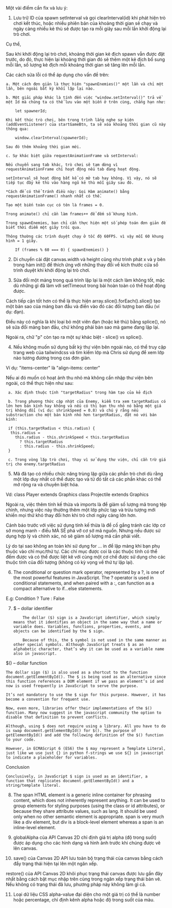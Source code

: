 Một vài điểm cần fix và lưu ý:

1. Lưu trữ ID của spawn setInterval và gọi clearInterval(id) khi phát hiện trò chơi kết thúc, hoặc nhiều phiên bản của khoảng thời gian sẽ chạy và ngày càng nhiều kẻ thù sẽ được tạo ra mỗi giây sau mỗi lần khởi động lại trò chơi.

Cụ thể,

Sau khi khởi động lại trò chơi, khoảng thời gian kẻ địch spawn vẫn được đặt trước, do đó, thực hiện lại khoảng thời gian đó sẽ thêm một kẻ địch bổ sung mỗi lần, số lượng kẻ địch mỗi khoảng thời gian sẽ tăng lên mỗi lần.

Các cách sửa lỗi có thể áp dụng cho vấn đề trên:

    a. Một cách đơn giản là thực hiện "spawnEnemies()" một lần và chỉ một lần, bên ngoài bất kỳ khối lặp lại nào.

    b. Một giải pháp khác là tính đến việc "window.setInterval()" trả về một Id mà chúng ta có thể lưu vào một biến ở trên cùng, chẳng hạn như:

        let spawnerId;

    Khi kết thúc trò chơi, bên trong trình lắng nghe sự kiện (addEventListener) của startGameBtn, ta sẽ xóa khoảng thời gian cũ này thông qua:

        window.clearInterval(spawnerId);

    Sau đó thêm khoảng thời gian mới.

    c. Sự khác biệt giữa requestAnimationFrame và setInterval:

    Nếu chuyển sang tab khác, trò chơi sẽ tạm dừng vì requestAnimationFrame chỉ hoạt động nếu tab đang hoạt động.

    setInterval sẽ hoạt động bất kể có mở tab hay không. Vì vậy, nó sẽ tiếp tục đẩy kẻ thù vào hàng ngũ kẻ thù mỗi giây sau đó.

    *Cách để có thể tránh điều này: Gọi Hàm animate() bằng requestAnimationFrame() nhanh nhất có thể.

    Tạo một biến toàn cục có tên là frames = 0.

    Trong animate() chỉ cần làm frames++ để đếm số khung hình.

    Trong spawnEnemies, bạn chỉ cần thực hiện một số phép toán đơn giản để biết thời điểm một giây trôi qua.

    Thông thường các trình duyệt chạy ở tốc độ 60FPS. vì vậy mỗi 60 khung hình = 1 giây.

        If (frames % 60 === 0) { spawnEnemies() }

2. Di chuyển cài đặt canvas.width và height cũng như trình phát x và y bên trong hàm init() để thích ứng với những thay đổi về kích thước cửa sổ trình duyệt khi khởi động lại trò chơi.


3. Sửa đổi một mảng trong quá trình lặp lại là một cách làm không tốt, mặc dù những gì đã làm với setTimeout trong bài hoàn toàn có thể hoạt động được.

Cách tiếp cận tốt hơn có thể là thực hiện array.slice().forEach().slice() tạo một bản sao của mảng ban đầu và điền vào đó các đối tượng ban đầu (ví dụ: đạn).

Điều này có nghĩa là khi loại bỏ một viên đạn (hoặc kẻ thù) bằng splice(), nó sẽ sửa đổi mảng ban đầu, chứ không phải bản sao mà game đang lặp lại.

Ngoài ra, chữ "p" còn tạo ra một sự khác biệt - slice() vs splice().


4. Nếu không muốn sử dụng bất kỳ thư viện bên ngoài nào, có thể truy cập trang web của tailwindcss và tìm kiếm lớp mà Chris sử dụng để xem lớp nào tương đương trong css đơn giản.

Ví dụ: "items-center" là "align-items: center"

Nếu ai đó muốn có hoạt ảnh thu nhỏ mà không cần nhập thư viện bên ngoài, có thể thực hiện như sau:

     a. Xác định thuộc tính "targetRadius" trong hàm tạo của kẻ địch

     b. Trong phương thức cập nhật của Enemy, kiểm tra xem targetRadius có lớn hơn bán kính hay không và nếu có thì bạn thu nhỏ nó bằng một giá trị không đổi (ví dụ: shrinkSpeed = 0.8) và chú ý rằng nếu substraction cho một bán kính nhỏ hơn targetRadius, đặt nó với bán kính:

     if (this.targetRadius < this.radius) {
      this.radius =
        this.radius - this.shrinkSpeed < this.targetRadius
          ? this.targetRadius
          : this.radius - this.shrinkSpeed;
     }

     c. Trong vòng lặp trò chơi, thay vì sử dụng thư viện, chỉ cần trừ giá trị cho enemy.targetRadius

5. Mã đã tạo có nhiều chức năng trùng lặp giữa các phần trò chơi dù rằng một lớp duy nhất có thể được tạo và từ đó tất cả các phần khác có thể mở rộng ra và chuyên biệt hóa.

Vd: class Player extends Graphics
class Projectile extends Graphics

Ngoài ra, việc thêm tính kế thừa và imports là để giảm số lượng mã trong tệp chính, nhưng việc này thường thêm một lớp phức tạp và trừu tượng mới khiến mọi thứ khó thay đổi hơn khi trò chơi ngày càng lớn hơn.

Cảnh báo trước với việc sử dụng tính kế thừa là để cố gắng tránh các lớp cơ sở mong manh - điều MÀ SẼ phá vỡ cơ sở mã nguồn. Nhưng nếu được sử dụng hợp lý và chính xác, nó sẽ giảm số lượng mã cần phải viết. 

Lý do tại sao không an toàn khi sử dụng for ... in để lặp mảng khi bạn phụ thuộc vào chỉ mục/thứ tự. Các chỉ mục được coi là các thuộc tính có thể đếm được và có thể được liệt kê với cùng một cơ chế được sử dụng cho các thuộc tính của đối tượng (không có kỳ vọng về thứ tự lặp lại).

6.  The conditional or question mark operator, represented by a ?, is one of the most powerful features in JavaScript. The ? operator is used in conditional statements, and when paired with a :, can function as a compact alternative to if...else statements.

E.g: Condition ? Ture : False

7.  $ – dollar identifier

            The dollar ($) sign is a JavaScript identifier, which simply means that it identifies an object in the same way that a name or variable does. Variables, functions, properties, events, and objects can be identified by the $ sign.

            Because of this, the $ symbol is not used in the same manner as other special symbols. Although JavaScript treats $ as an alphabetic character, that’s why it can be used as a variable name also in javascript.

$() – dollar function

    The dollar sign ($) is also used as a shortcut to the function document.getElementById(). The $ is being used as an alternative since this function references a DOM element if we pass an element’s id and now is used frequently in JavaScript to serve the purpose.

    It’s not mandatory to use the $ sign for this purpose. However, it has become a convention for frequent use.

    Now, even more, libraries offer their implementations of the $() function. Many now suggest in the javascript community the option to disable that definition to prevent conflicts.

    Although, using $ does not require using a library. All you have to do is swap document.getElementById() for $(). The purpose of getElementById() and add the following definition of the $() function to your code.

    However, in ECMAScript 6 (ES6) the $ may represent a Template Literal, just like we use just {} in python f-strings we use ${} in javascript to indicate a placeholder for variables.

Conclusion

    Conclusively, in JavaScript $ sign is used as an identifier, a function that replicates document.getElementById() and a string/template literal.

8.  The span HTML element is a generic inline container for phrasing content, which does not inherently represent anything. It can be used to group elements for styling purposes (using the class or id attributes), or because they share attribute values, such as lang. It should be used only when no other semantic element is appropriate. span is very much like a div element, but div is a block-level element whereas a span is an inline-level element.

9.  globalAlpha của API Canvas 2D chỉ định giá trị alpha (độ trong suốt) được áp dụng cho các hình dạng và hình ảnh trước khi chúng được vẽ lên canvas.

10. save() của Canvas 2D API lưu toàn bộ trạng thái của canvas bằng cách đẩy trạng thái hiện tại lên một ngăn xếp.

restore() của API Canvas 2D khôi phục trạng thái canvas được lưu gần đây nhất bằng cách bật mục nhập trên cùng trong ngăn xếp trạng thái bản vẽ. Nếu không có trạng thái đã lưu, phương pháp này không làm gì cả.

11. Loại dữ liệu CSS alpha-value đại diện cho một giá trị có thể là number hoặc percentage, chỉ định kênh alpha hoặc độ trong suốt của màu.
